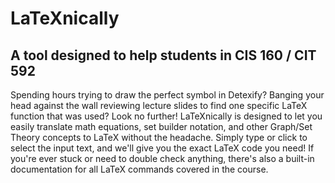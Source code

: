 # LaTeXnically

## A tool designed to help students in CIS 160 / CIT 592

Spending hours trying to draw the perfect symbol in Detexify? Banging your head against the wall reviewing lecture slides to find one specific LaTeX function that was used? Look no further! LaTeXnically is designed to let you easily translate math equations, set builder notation, and other Graph/Set Theory concepts to LaTeX without the headache. Simply type or click to select the input text, and we'll give you the exact LaTeX code you need! If you're ever stuck or need to double check anything, there's also a built-in documentation for all LaTeX commands covered in the course.
